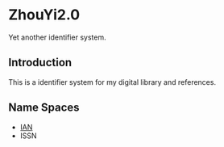 # ZhouYi2.0
Yet another identifier system.

## Introduction

This is a identifier system for my digital library and references. 

## Name Spaces

* [IAN](./IAN.md)
* ISSN

